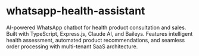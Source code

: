 # whatsapp-health-assistant
AI-powered WhatsApp chatbot for health product consultation and sales. Built with TypeScript, Express.js, Claude AI, and Baileys. Features intelligent health assessment, automated product recommendations, and seamless order processing with multi-tenant SaaS architecture.
